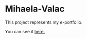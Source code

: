 # Mihaela-Valac


This project represents my e-portfolio.

You can see it <a href="https://mihaelavalac.github.io/Mihaela-Valac/" target="_blank"> here. </a>
